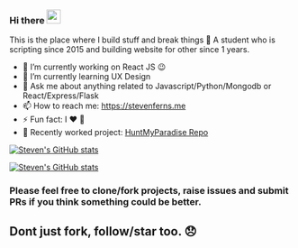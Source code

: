 ### Hi there <a href="https://www.stevenferns.me"><img src="https://media.giphy.com/media/hvRJCLFzcasrR4ia7z/giphy.gif" width="25px"/></a>
This is the place where I build stuff and break things :rofl: A student who is scripting since 2015 and building website for other since 1 years.

- 🔭 I’m currently working on React JS :wink:
- 🌱 I’m currently learning UX Design
- 💬 Ask me about anything related to Javascript/Python/Mongodb or React/Express/Flask
- 📫 How to reach me: <a href="https://www.stevenferns.me">https://stevenferns.me</a>
- ⚡ Fun fact: I :heart: :pizza:
- 🍖 Recently worked project: <a href="https://github.com/NevetsKuro/HuntMyParadise">HuntMyParadise Repo</a>

[![Steven's GitHub stats](https://github-readme-stats.vercel.app/api?username=NevetsKuro&count_private=true&show_icons=true&custom_title=Steven%27s%20Github%20Stats)](https://github.com/NevetsKuro/NevetsKuro.github.io)

[![Steven's GitHub stats](https://github-readme-stats.vercel.app/api/top-langs/?username=NevetsKuro&layout=compact)](https://github.com/NevetsKuro/NevetsKuro.github.io)

### Please feel free to clone/fork projects, raise issues and submit PRs if you think something could be better.
## Dont just fork, follow/star too. 😞 
